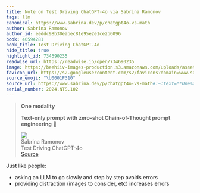 ```yaml
---
title: Note on Test Driving ChatGPT-4o via Sabrina Ramonov
tags: llm
canonical: https://www.sabrina.dev/p/chatgpt4o-vs-math
author: Sabrina Ramonov
author_id: eeddc98b30eabec81e95e2e1ce2b6096
book: 40594281
book_title: Test Driving ChatGPT-4o
hide_title: true
highlight_id: 734690235
readwise_url: https://readwise.io/open/734690235
image: https://beehiiv-images-production.s3.amazonaws.com/uploads/asset/file/a197eb55-1043-4b14-98d1-07193cc97bbb/image.png?t=1715811658
favicon_url: https://s2.googleusercontent.com/s2/favicons?domain=www.sabrina.dev
source_emoji: "\U0001F310"
source_url: https://www.sabrina.dev/p/chatgpt4o-vs-math#:~:text=**One%20modality**,prompt%20engineering**%20%F0%9F%A5%B3
serial_number: 2024.NTS.102
---
```

> **One modality**
> 
> **Text-only prompt with zero-shot Chain-of-Thought prompt engineering** 🥳
> <div class="quoteback-footer"><div class="quoteback-avatar"><img class="mini-favicon" src="https://s2.googleusercontent.com/s2/favicons?domain=www.sabrina.dev"></div><div class="quoteback-metadata"><div class="metadata-inner"><span style="display:none">FROM:</span><div aria-label="Sabrina Ramonov" class="quoteback-author"> Sabrina Ramonov</div><div aria-label="Test Driving ChatGPT-4o" class="quoteback-title"> Test Driving ChatGPT-4o</div></div></div><div class="quoteback-backlink"><a target="_blank" aria-label="go to the full text of this quotation" rel="noopener" href="https://www.sabrina.dev/p/chatgpt4o-vs-math#:~:text=**One%20modality**,prompt%20engineering**%20%F0%9F%A5%B3" class="quoteback-arrow"> Source</a></div></div>

Just like people:
- asking an LLM to go slowly and step by step avoids errors
- providing distraction (images to consider, etc) increases errors